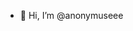 - 👋 Hi, I’m @anonymuseee
<!---
anonymuseee/anonymuseee is a ✨ special ✨ repository because its `README.md` (this file) appears on your GitHub profile.
You can click the Preview link to take a look at your changes.
--->

